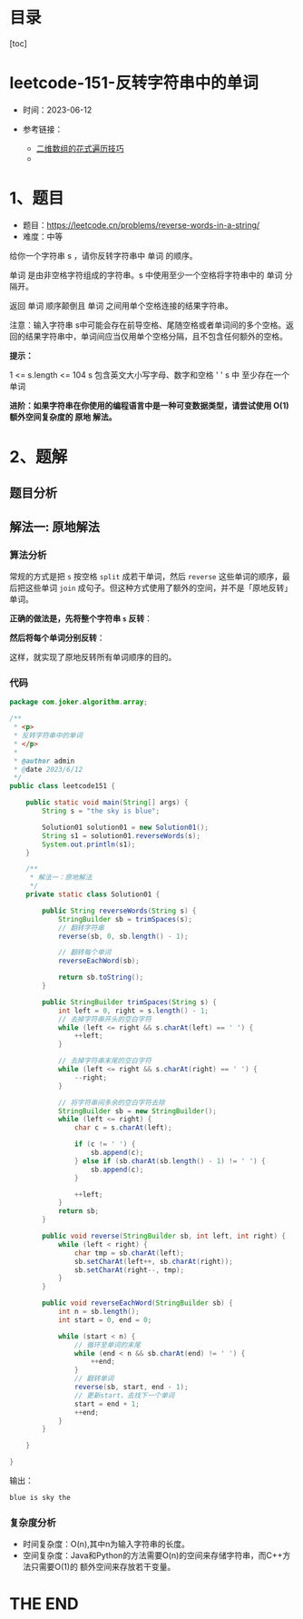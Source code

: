 # 目录

[toc]

# leetcode-151-反转字符串中的单词

- 时间：2023-06-12

- 参考链接：
  - [二维数组的花式遍历技巧](https://labuladong.gitee.io/algo/di-yi-zhan-da78c/shou-ba-sh-48c1d/er-wei-shu-150fb/)
  - 



# 1、题目

- 题目：https://leetcode.cn/problems/reverse-words-in-a-string/
- 难度：中等



给你一个字符串 s ，请你反转字符串中 单词 的顺序。

单词 是由非空格字符组成的字符串。s 中使用至少一个空格将字符串中的 单词 分隔开。

返回 单词 顺序颠倒且 单词 之间用单个空格连接的结果字符串。

注意：输入字符串 s中可能会存在前导空格、尾随空格或者单词间的多个空格。返回的结果字符串中，单词间应当仅用单个空格分隔，且不包含任何额外的空格。



**提示：**

1 <= s.length <= 104
s 包含英文大小写字母、数字和空格 ' '
s 中 至少存在一个 单词

**进阶：如果字符串在你使用的编程语言中是一种可变数据类型，请尝试使用 O(1) 额外空间复杂度的 原地 解法。**







# 2、题解

## 题目分析



## 解法一: 原地解法

### 算法分析

常规的方式是把 `s` 按空格 `split` 成若干单词，然后 `reverse` 这些单词的顺序，最后把这些单词 `join` 成句子。但这种方式使用了额外的空间，并不是「原地反转」单词。

**正确的做法是，先将整个字符串 `s` 反转**：

**然后将每个单词分别反转**：

这样，就实现了原地反转所有单词顺序的目的。



### 代码

```java
package com.joker.algorithm.array;

/**
 * <p>
 * 反转字符串中的单词
 * </p>
 *
 * @author admin
 * @date 2023/6/12
 */
public class leetcode151 {

    public static void main(String[] args) {
        String s = "the sky is blue";

        Solution01 solution01 = new Solution01();
        String s1 = solution01.reverseWords(s);
        System.out.println(s1);
    }

    /**
     * 解法一：原地解法
     */
    private static class Solution01 {

        public String reverseWords(String s) {
            StringBuilder sb = trimSpaces(s);
            // 翻转字符串
            reverse(sb, 0, sb.length() - 1);

            // 翻转每个单词
            reverseEachWord(sb);

            return sb.toString();
        }

        public StringBuilder trimSpaces(String s) {
            int left = 0, right = s.length() - 1;
            // 去掉字符串开头的空白字符
            while (left <= right && s.charAt(left) == ' ') {
                ++left;
            }

            // 去掉字符串末尾的空白字符
            while (left <= right && s.charAt(right) == ' ') {
                --right;
            }

            // 将字符串间多余的空白字符去除
            StringBuilder sb = new StringBuilder();
            while (left <= right) {
                char c = s.charAt(left);

                if (c != ' ') {
                    sb.append(c);
                } else if (sb.charAt(sb.length() - 1) != ' ') {
                    sb.append(c);
                }

                ++left;
            }
            return sb;
        }

        public void reverse(StringBuilder sb, int left, int right) {
            while (left < right) {
                char tmp = sb.charAt(left);
                sb.setCharAt(left++, sb.charAt(right));
                sb.setCharAt(right--, tmp);
            }
        }

        public void reverseEachWord(StringBuilder sb) {
            int n = sb.length();
            int start = 0, end = 0;

            while (start < n) {
                // 循环至单词的末尾
                while (end < n && sb.charAt(end) != ' ') {
                    ++end;
                }
                // 翻转单词
                reverse(sb, start, end - 1);
                // 更新start，去找下一个单词
                start = end + 1;
                ++end;
            }
        }

    }

}

```

输出：

```sh
blue is sky the
```





### 复杂度分析

- 时间复杂度：O(n),其中n为输入字符串的长度。
- 空间复杂度：Java和Python的方法需要O(n)的空间来存储字符串，而C++方法只需要O(1)的
  额外空间来存放若干变量。



# THE END